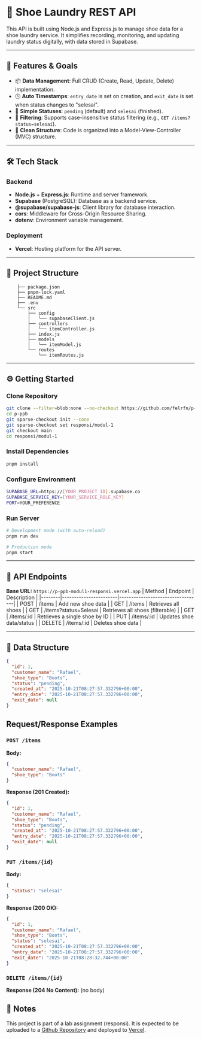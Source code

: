 # 👟 Shoe Laundry REST API

This API is built using Node.js and Express.js to manage shoe data for a shoe laundry service. It simplifies recording, monitoring, and updating laundry status digitally, with data stored in Supabase.

---

## 🚀 Features & Goals

- 📦 **Data Management**: Full CRUD (Create, Read, Update, Delete) implementation.
- 🕒 **Auto Timestamps**: `entry_date` is set on creation, and `exit_date` is set when status changes to "selesai".
- 🚦 **Simple Statuses**: `pending` (default) and `selesai` (finished).
- 🔎 **Filtering**: Supports case-insensitive status filtering (e.g., `GET /items?status=selesai`).
- 🔄 **Clean Structure**: Code is organized into a Model-View-Controller (MVC) structure.

---

## 🛠️ Tech Stack

### Backend

- **Node.js** + **Express.js**: Runtime and server framework.
- **Supabase** (PostgreSQL): Database as a backend service.
- **@supabase/supabase-js**: Client library for database interaction.
- **cors**: Middleware for Cross-Origin Resource Sharing.
- **dotenv**: Environment variable management.

### Deployment

- **Vercel**: Hosting platform for the API server.

---

## 📂 Project Structure

```
    ├── package.json
    ├── pnpm-lock.yaml
    ├── README.md
    ├── .env
    └── src
        ├── config
        │   └── supabaseClient.js
        ├── controllers
        │   └── itemController.js
        ├── index.js
        ├── models
        │   └── itemModel.js
        └── routes
            └── itemRoutes.js
```

---

## ⚙️ Getting Started

### Clone Repository

```bash
git clone --filter=blob:none --no-checkout https://github.com/felrfn/p-ppb.git
cd p-ppb
git sparse-checkout init --cone
git sparse-checkout set responsi/modul-1
git checkout main
cd responsi/modul-1
```

### Install Dependencies

```bash
pnpm install
```

### Configure Environment

```bash
SUPABASE_URL=https://[YOUR_PROJECT_ID].supabase.co
SUPABASE_SERVICE_KEY=[YOUR_SERVICE_ROLE_KEY]
PORT=YOUR_PREFERENCE
```

### Run Server

```bash
# Development mode (with auto-reload)
pnpm run dev

# Production mode
pnpm start
```

---

## 🔐 API Endpoints

**Base URL:** `https://p-ppb-modul1-responsi.vercel.app`
| Method | Endpoint | Description |
|--------|-----------------------|----------------------------------|
| POST | /items | Add new shoe data |
| GET | /items | Retrieves all shoes |
| GET | /items?status=Selesai | Retrieves all shoes (filterable) |
| GET | /items/:id | Retrieves a single shoe by ID |
| PUT | /items/:id | Updates shoe data/status |
| DELETE | /items/:id | Deletes shoe data |

---

## 🧠 Data Structure

```json
{
  "id": 1,
  "customer_name": "Rafael",
  "shoe_type": "Boots",
  "status": "pending",
  "created_at": "2025-10-21T08:27:57.332796+00:00",
  "entry_date": "2025-10-21T08:27:57.332796+00:00",
  "exit_date": null
}
```

## Request/Response Examples

### `POST /items`

**Body:**

```json
{
  "customer_name": "Rafael",
  "shoe_type": "Boots"
}
```

**Response (201 Created):**

```json
{
  "id": 1,
  "customer_name": "Rafael",
  "shoe_type": "Boots",
  "status": "pending",
  "created_at": "2025-10-21T08:27:57.332796+00:00",
  "entry_date": "2025-10-21T08:27:57.332796+00:00",
  "exit_date": null
}
```

### `PUT /items/{id}`

**Body:**

```json
{
  "status": "selesai"
}
```

**Response (200 OK):**

```json
{
  "id": 1,
  "customer_name": "Rafael",
  "shoe_type": "Boots",
  "status": "selesai",
  "created_at": "2025-10-21T08:27:57.332796+00:00",
  "entry_date": "2025-10-21T08:27:57.332796+00:00",
  "exit_date": "2025-10-21T08:28:32.744+00:00"
}
```

### `DELETE /items/{id}`

**Response (204 No Content):** (no body)

## 📝 Notes

This project is part of a lab assignment (responsi). It is expected to be uploaded to a [Github Repository](https://github.com/felrfn/p-ppb/tree/main/responsi/modul-1) and deployed to [Vercel](https://p-ppb-modul1-responsi.vercel.app/).
